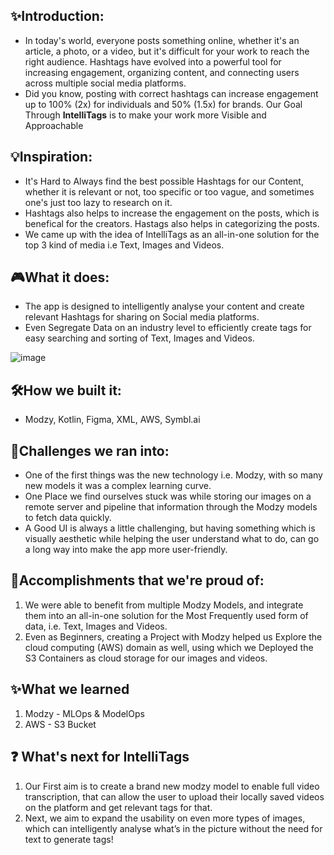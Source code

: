 
## ✨Introduction:
- In today's world, everyone posts something online, whether it's an article, a photo, or a video, but it's difficult for your work to reach the right audience. Hashtags have evolved into a powerful tool for increasing engagement, organizing content, and connecting users across multiple social media platforms.
- Did you know, posting with correct hashtags can increase engagement up to 100% (2x) for individuals and 50% (1.5x) for brands. 
Our Goal Through **IntelliTags** is to make your work more Visible and Approachable

## 💡Inspiration:
- It's Hard to Always find the best possible Hashtags for our Content, whether it is relevant or not, too specific or too vague, and sometimes one's just too lazy to research on it.
- Hashtags also helps to increase the engagement on the posts, which is benefical for the creators. Hastags also helps in categorizing the posts. 
- We came up with the idea of IntelliTags as an all-in-one solution for the top 3 kind of media i.e Text, Images and Videos.

## 🎮What it does:
- The app is designed to intelligently analyse your content and create relevant Hashtags for sharing on Social media platforms.
- Even Segregate Data on an industry level to efficiently create tags for easy searching and sorting of Text, Images and Videos.

![image](https://user-images.githubusercontent.com/67915580/144237351-d67ab913-9072-457a-a911-2349b0fc659f.png)

##  🛠How we built it:
- Modzy, Kotlin, Figma, XML, AWS, Symbl.ai

## 🚩Challenges we ran into:
- One of the first things was the new technology i.e. Modzy, with so many new models it was a complex learning curve.
- One Place we find ourselves stuck was while storing our images on a remote server and pipeline that information through the Modzy models to fetch data quickly.
- A Good UI is always a little challenging, but having something which is visually aesthetic while helping the user understand what to do, can go a long way into make the app more user-friendly.

## 🎉Accomplishments that we're proud of:
1) We were able to benefit from multiple Modzy Models, and integrate them into an all-in-one solution for the Most Frequently used form of data, i.e. Text, Images and Videos.
2) Even as Beginners, creating a Project with Modzy helped us Explore the cloud computing (AWS) domain as well, using which we Deployed the S3 Containers as cloud storage for our images and videos.

## ✨What we learned
1. Modzy - MLOps & ModelOps
2. AWS - S3 Bucket

## ❓ What's next for IntelliTags
1. Our First aim is to create a brand new modzy model to enable full video transcription, that can allow the user to upload their locally saved videos on the platform and get relevant tags for that.
2. Next, we aim to expand the usability on even more types of images, which can intelligently analyse what’s in the picture without the need for text to generate tags!
